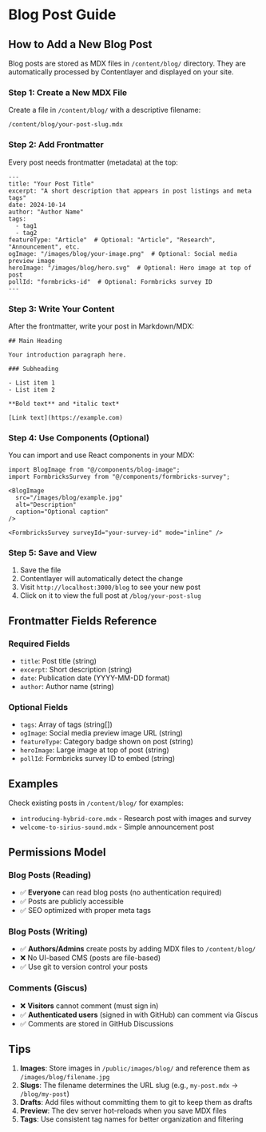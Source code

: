 # Blog Post Guide

## How to Add a New Blog Post

Blog posts are stored as MDX files in `/content/blog/` directory. They are automatically processed by Contentlayer and displayed on your site.

### Step 1: Create a New MDX File

Create a file in `/content/blog/` with a descriptive filename:
```
/content/blog/your-post-slug.mdx
```

### Step 2: Add Frontmatter

Every post needs frontmatter (metadata) at the top:

```mdx
---
title: "Your Post Title"
excerpt: "A short description that appears in post listings and meta tags"
date: 2024-10-14
author: "Author Name"
tags:
  - tag1
  - tag2
featureType: "Article"  # Optional: "Article", "Research", "Announcement", etc.
ogImage: "/images/blog/your-image.png"  # Optional: Social media preview image
heroImage: "/images/blog/hero.svg"  # Optional: Hero image at top of post
pollId: "formbricks-id"  # Optional: Formbricks survey ID
---
```

### Step 3: Write Your Content

After the frontmatter, write your post in Markdown/MDX:

```mdx
## Main Heading

Your introduction paragraph here.

### Subheading

- List item 1
- List item 2

**Bold text** and *italic text*

[Link text](https://example.com)
```

### Step 4: Use Components (Optional)

You can import and use React components in your MDX:

```mdx
import BlogImage from "@/components/blog-image";
import FormbricksSurvey from "@/components/formbricks-survey";

<BlogImage
  src="/images/blog/example.jpg"
  alt="Description"
  caption="Optional caption"
/>

<FormbricksSurvey surveyId="your-survey-id" mode="inline" />
```

### Step 5: Save and View

1. Save the file
2. Contentlayer will automatically detect the change
3. Visit `http://localhost:3000/blog` to see your new post
4. Click on it to view the full post at `/blog/your-post-slug`

## Frontmatter Fields Reference

### Required Fields
- `title`: Post title (string)
- `excerpt`: Short description (string)
- `date`: Publication date (YYYY-MM-DD format)
- `author`: Author name (string)

### Optional Fields
- `tags`: Array of tags (string[])
- `ogImage`: Social media preview image URL (string)
- `featureType`: Category badge shown on post (string)
- `heroImage`: Large image at top of post (string)
- `pollId`: Formbricks survey ID to embed (string)

## Examples

Check existing posts in `/content/blog/` for examples:
- `introducing-hybrid-core.mdx` - Research post with images and survey
- `welcome-to-sirius-sound.mdx` - Simple announcement post

## Permissions Model

### Blog Posts (Reading)
- ✅ **Everyone** can read blog posts (no authentication required)
- ✅ Posts are publicly accessible
- ✅ SEO optimized with proper meta tags

### Blog Posts (Writing)
- ✅ **Authors/Admins** create posts by adding MDX files to `/content/blog/`
- ❌ No UI-based CMS (posts are file-based)
- ✅ Use git to version control your posts

### Comments (Giscus)
- ❌ **Visitors** cannot comment (must sign in)
- ✅ **Authenticated users** (signed in with GitHub) can comment via Giscus
- ✅ Comments are stored in GitHub Discussions

## Tips

1. **Images**: Store images in `/public/images/blog/` and reference them as `/images/blog/filename.jpg`
2. **Slugs**: The filename determines the URL slug (e.g., `my-post.mdx` → `/blog/my-post`)
3. **Drafts**: Add files without committing them to git to keep them as drafts
4. **Preview**: The dev server hot-reloads when you save MDX files
5. **Tags**: Use consistent tag names for better organization and filtering
